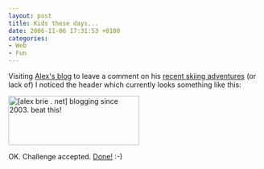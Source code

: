 ```yaml
---
layout: post
title: Kids these days...
date: 2006-11-06 17:31:53 +0100
categories:
- Web
- Fun
---
```

Visiting <a href="http://www.alexbrie.net">Alex's blog</a> to leave a comment on his <a href="http://alexbrie.net/myblog/Blog/900/ski-season-closed">recent skiing adventures</a> (or lack of) I noticed the header which currently looks something like this:

<img src="https://content.rusiczki.net/blogpics/alex-brie-blogging-since-2003.gif" width="260" height="98" class="image" alt="[alex brie . net] blogging since 2003. beat this!" />

OK. Challenge accepted. <a href="http://www.rusiczki.net/2002/12/20/restart/">Done!</a> :-)
